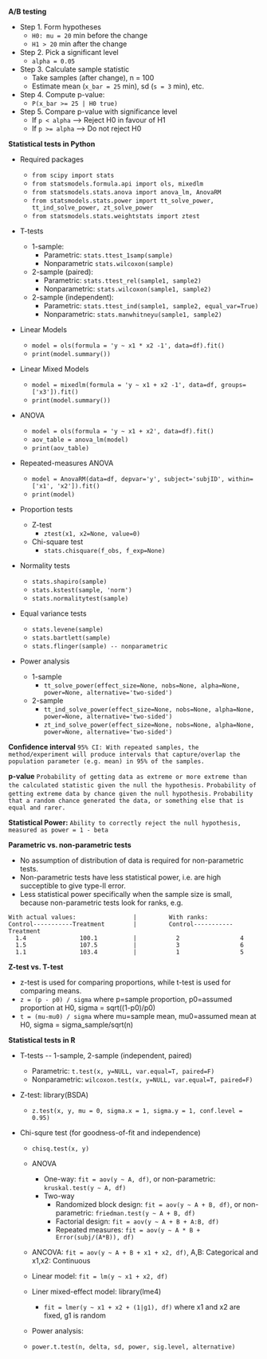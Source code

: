 **A/B testing**
* Step 1. Form hypotheses
  * ```H0: mu = 20``` min before the change
  * ```H1 > 20``` min after the change
* Step 2. Pick a significant level
  * ```alpha = 0.05```
* Step 3. Calculate sample statistic
  * Take samples (after change), n = 100
  * Estimate mean (```x_bar = 25``` min), sd (```s = 3``` min), etc.
* Step 4. Compute p-value: 
  * ```P(x_bar >= 25 | H0 true)```
* Step 5. Compare p-value with significance level
  * If ```p < alpha``` --> Reject H0 in favour of H1
  * If ```p >= alpha``` --> Do not reject H0


**Statistical tests in Python**
* Required packages
  * ```from scipy import stats```
  * ```from statsmodels.formula.api import ols, mixedlm```
  * ```from statsmodels.stats.anova import anova_lm, AnovaRM```
  * ```from statsmodels.stats.power import tt_solve_power, tt_ind_solve_power, zt_solve_power```
  * ```from statsmodels.stats.weightstats import ztest```
  
* T-tests
  * 1-sample: 
    * Parametric: ``` stats.ttest_1samp(sample) ```
    * Nonparametric ``` stats.wilcoxon(sample) ```
  * 2-sample (paired): 
    * Parametric: ``` stats.ttest_rel(sample1, sample2) ```
    * Nonparametric: ``` stats.wilcoxon(sample1, sample2) ```
  * 2-sample (independent):
    * Parametric: ``` stats.ttest_ind(sample1, sample2, equal_var=True) ```
    * Nonparametric: ``` stats.manwhitneyu(sample1, sample2) ```

* Linear Models
  * ```model = ols(formula = 'y ~ x1 * x2 -1', data=df).fit()```
  * ```print(model.summary())```

* Linear Mixed Models
  * ```model = mixedlm(formula = 'y ~ x1 + x2 -1', data=df, groups=['x3']).fit()```
  * ```print(model.summary())```

* ANOVA
  * ```model = ols(formula = 'y ~ x1 + x2', data=df).fit()```
  * ```aov_table = anova_lm(model)```
  * ```print(aov_table)```
  
* Repeated-measures ANOVA
  * ```model = AnovaRM(data=df, depvar='y', subject='subjID', within=['x1', 'x2']).fit()```
  * ```print(model)```
  
* Proportion tests
  * Z-test
    * ```ztest(x1, x2=None, value=0)```
  * Chi-square test
    * ```stats.chisquare(f_obs, f_exp=None)```
  
* Normality tests
  * ```stats.shapiro(sample)```
  * ```stats.kstest(sample, 'norm')```
  * ```stats.normalitytest(sample)```

* Equal variance tests
  * ```stats.levene(sample)```
  * ```stats.bartlett(sample)```
  * ```stats.flinger(sample) -- nonparametric```
  
* Power analysis
  * 1-sample
    * ```tt_solve_power(effect_size=None, nobs=None, alpha=None, power=None, alternative='two-sided')```
  * 2-sample
    * ```tt_ind_solve_power(effect_size=None, nobs=None, alpha=None, power=None, alternative='two-sided')```
    * ```zt_ind_solve_power(effect_size=None, nobs=None, alpha=None, power=None, alternative='two-sided')```


**Confidence interval**
```95% CI: With repeated samples, the method/experiment will produce intervals that capture/overlap the population parameter (e.g. mean) in 95% of the samples.```

**p-value**
```Probability of getting data as extreme or more extreme than the calculated statistic given the null the hypothesis.```
```Probability of getting extreme data by chance given the null hypothesis.```
```Probability that a random chance generated the data, or something else that is equal and rarer.```

**Statistical Power:**
```Ability to correctly reject the null hypothesis, measured as power = 1 - beta```

**Parametric vs. non-parametric tests**
* No assumption of distribution of data is required for non-parametric tests.
* Non-parametric tests have less statistical power, i.e. are high succeptible to give type-II error.
* Less statistical power specifically when the sample size is small, because non-parametric tests look for ranks, e.g.
```
With actual values:                |         With ranks:
Control-----------Treatment        |         Control-----------Treatment
  1.4               100.1          |           2                 4
  1.5               107.5          |           3                 6
  1.1               103.4          |           1                 5
```

**Z-test vs. T-test**
  * z-test is used for comparing proportions, while t-test is used for comparing means.
  * ```z = (p - p0) / sigma``` where p=sample proportion, p0=assumed proportion at H0, sigma = sqrt((1-p0)/p0)
  * ```t = (mu-mu0) / sigma``` where mu=sample mean, mu0=assumed mean at H0, sigma = sigma_sample/sqrt(n)




**Statistical tests in R**
  * T-tests -- 1-sample, 2-sample (independent, paired)
    * Parametric: ```t.test(x, y=NULL, var.equal=T, paired=F)```
    * Nonparametric: ```wilcoxon.test(x, y=NULL, var.equal=T, paired=F)```
  * Z-test: library(BSDA)
    * ```z.test(x, y, mu = 0, sigma.x = 1, sigma.y = 1, conf.level = 0.95)```

* Chi-squre test (for goodness-of-fit and independence)
    * ```chisq.test(x, y)```
  
  * ANOVA
    * One-way: ```fit = aov(y ~ A, df)```, or non-parametric: ```kruskal.test(y ~ A, df)```
    * Two-way
      * Randomized block design: ```fit = aov(y ~ A + B, df)```, or non-parametric: ```friedman.test(y ~ A + B, df)```
      * Factorial design: ```fit = aov(y ~ A + B + A:B, df)```
      * Repeated measures: ```fit = aov(y ~ A * B + Error(subj/(A*B)), df)```
       
  * ANCOVA: ```fit = aov(y ~ A + B + x1 + x2, df)```, A,B: Categorical and x1,x2: Continuous
  
  * Linear model: ```fit = lm(y ~ x1 + x2, df)```
  
  * Liner mixed-effect model: library(lme4)
    * ```fit = lmer(y ~ x1 + x2 + (1|g1), df)``` where x1 and x2 are fixed, g1 is random
  
  * Power analysis:
  * ```power.t.test(n, delta, sd, power, sig.level, alternative)```



